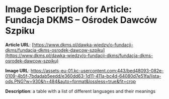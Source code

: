 # Image Description for Article: Fundacja DKMS – Ośrodek Dawców Szpiku
**Article URL**: [https://www.dkms.pl/dawka-wiedzy/o-fundacji-dkms/fundacja-dkms-osrodek-dawcow-szpiku](https://www.dkms.pl/dawka-wiedzy/o-fundacji-dkms/fundacja-dkms-osrodek-dawcow-szpiku)

**Image URL**: https://assets-eu-01.kc-usercontent.com:443/bed48093-082e-0109-4b5f-7bdadab5eedd/e360dd63-1d11-411a-bc4d-64080d7e51fa/lista-ods.PNG?w=930&h=484&auto=format&lossless=true&fit=crop

**Description**: a table with a list of different languages and their meanings
